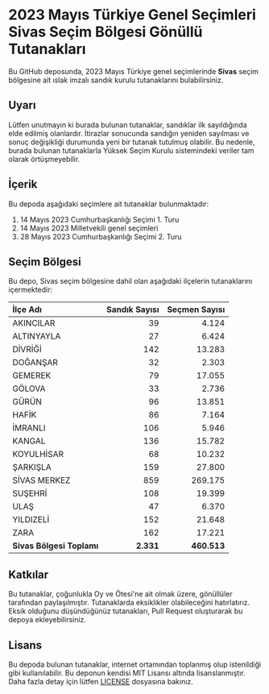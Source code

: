 # 2023 Mayıs Türkiye Genel Seçimleri Sivas Seçim Bölgesi Gönüllü Tutanakları

Bu GitHub deposunda, 2023 Mayıs Türkiye genel seçimlerinde **Sivas** seçim bölgesine ait ıslak imzalı sandık kurulu tutanaklarını bulabilirsiniz.

## Uyarı

Lütfen unutmayın ki burada bulunan tutanaklar, sandıklar ilk sayıldığında elde edilmiş olanlardır. İtirazlar sonucunda sandığın yeniden sayılması ve sonuç değişikliği durumunda yeni bir tutanak tutulmuş olabilir. Bu nedenle, burada bulunan tutanaklarla Yüksek Seçim Kurulu sistemindeki veriler tam olarak örtüşmeyebilir.

## İçerik

Bu depoda aşağıdaki seçimlere ait tutanaklar bulunmaktadır:

1. 14 Mayıs 2023 Cumhurbaşkanlığı Seçimi 1. Turu
2. 14 Mayıs 2023 Milletvekili genel seçimleri
3. 28 Mayıs 2023 Cumhurbaşkanlığı Seçimi 2. Turu

## Seçim Bölgesi

Bu depo, Sivas seçim bölgesine dahil olan aşağıdaki ilçelerin tutanaklarını içermektedir:

| İlçe Adı | Sandık Sayısı | Seçmen Sayısı |
| :------- | ------------: | ------------: |
 | AKINCILAR  |           39  |        4.124  | 
 | ALTINYAYLA  |           27  |        6.424  | 
 | DİVRİĞİ  |          142  |       13.283  | 
 | DOĞANŞAR  |           32  |        2.303  | 
 | GEMEREK  |           79  |       17.055  | 
 | GÖLOVA  |           33  |        2.736  | 
 | GÜRÜN  |           96  |       13.851  | 
 | HAFİK  |           86  |        7.164  | 
 | İMRANLI  |          106  |        5.946  | 
 | KANGAL  |          136  |       15.782  | 
 | KOYULHİSAR  |           68  |       10.232  | 
 | ŞARKIŞLA  |          159  |       27.800  | 
 | SİVAS MERKEZ  |          859  |      269.175  | 
 | SUŞEHRİ  |          108  |       19.399  | 
 | ULAŞ  |           47  |        6.370  | 
 | YILDIZELİ  |          152  |       21.648  | 
 | ZARA  |          162  |       17.221  |
| **Sivas Bölgesi Toplamı**  |  **2.331**  |  **460.513**  |

## Katkılar

Bu tutanaklar, çoğunlukla Oy ve Ötesi'ne ait olmak üzere, gönüllüler tarafından paylaşılmıştır. Tutanaklarda eksiklikler olabileceğini hatırlatırız. Eksik olduğunu düşündüğünüz tutanakları, Pull Request oluşturarak bu depoya ekleyebilirsiniz.

## Lisans

Bu depoda bulunan tutanaklar, internet ortamından toplanmış olup istenildiği gibi kullanılabilir.
Bu deponun kendisi MIT Lisansı altında lisanslanmıştır. Daha fazla detay için lütfen [LICENSE](LICENSE) dosyasına bakınız.
